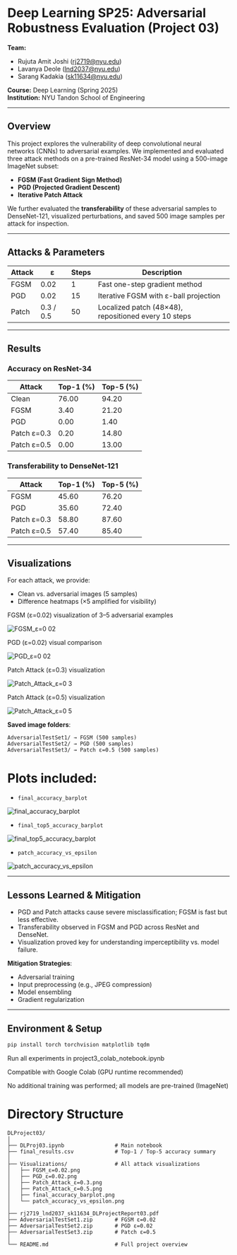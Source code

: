 # Deep Learning SP25: Adversarial Robustness Evaluation (Project 03)

**Team:**  
- Rujuta Amit Joshi ([rj2719@nyu.edu](mailto:rj2719@nyu.edu))  
- Lavanya Deole ([lnd2037@nyu.edu](mailto:lnd2037@nyu.edu))  
- Sarang Kadakia ([sk11634@nyu.edu](mailto:sk@nyu.edu))  

**Course:** Deep Learning (Spring 2025)  
**Institution:** NYU Tandon School of Engineering  

---

## Overview

This project explores the vulnerability of deep convolutional neural networks (CNNs) to adversarial examples. We implemented and evaluated three attack methods on a pre-trained ResNet-34 model using a 500-image ImageNet subset:

- **FGSM (Fast Gradient Sign Method)**
- **PGD (Projected Gradient Descent)**
- **Iterative Patch Attack**

We further evaluated the **transferability** of these adversarial samples to DenseNet-121, visualized perturbations, and saved 500 image samples per attack for inspection.

---

## Attacks & Parameters

| Attack | ε | Steps | Description |
|--------|----|--------|-------------|
| FGSM   | 0.02 | 1 | Fast one-step gradient method |
| PGD    | 0.02 | 15 | Iterative FGSM with ε-ball projection |
| Patch  | 0.3 / 0.5 | 50 | Localized patch (48×48), repositioned every 10 steps |

---

## Results

### Accuracy on ResNet-34

| Attack   | Top-1 (%) | Top-5 (%) |
|----------|-----------|-----------|
| Clean    | 76.00     | 94.20     |
| FGSM     | 3.40      | 21.20     |
| PGD      | 0.00      | 1.40      |
| Patch ε=0.3 | 0.20  | 14.80     |
| Patch ε=0.5 | 0.00  | 13.00     |

### Transferability to DenseNet-121

| Attack   | Top-1 (%) | Top-5 (%) |
|----------|-----------|-----------|
| FGSM     | 45.60     | 76.20     |
| PGD      | 35.60     | 72.40     |
| Patch ε=0.3 | 58.80  | 87.60     |
| Patch ε=0.5 | 57.40  | 85.40     |

---

## Visualizations

For each attack, we provide:
- Clean vs. adversarial images (5 samples)
- Difference heatmaps (×5 amplified for visibility)

FGSM (ε=0.02) visualization of 3–5 adversarial examples

![FGSM_ε=0 02](https://github.com/user-attachments/assets/b1915c3f-2116-4fa7-ad6a-ab850ac1373c)

PGD (ε=0.02) visual comparison

![PGD_ε=0 02](https://github.com/user-attachments/assets/1dd58a1f-47ff-43a7-800f-0f92302baa76)

Patch Attack (ε=0.3) visualization

![Patch_Attack_ε=0 3](https://github.com/user-attachments/assets/531acf96-4310-4526-96f3-816a8ba9a410)

Patch Attack (ε=0.5) visualization

![Patch_Attack_ε=0 5](https://github.com/user-attachments/assets/b5096589-2b56-4a75-8da5-c06a330a882b)


**Saved image folders**:

```
AdversarialTestSet1/ → FGSM (500 samples)
AdversarialTestSet2/ → PGD (500 samples)
AdversarialTestSet3/ → Patch ε=0.5 (500 samples)
```


# Plots included:

- `final_accuracy_barplot`

![final_accuracy_barplot](https://github.com/user-attachments/assets/2df59ec9-64bc-44d3-a732-ed0d021e0c4b)


- `final_top5_accuracy_barplot`

![final_top5_accuracy_barplot](https://github.com/user-attachments/assets/433a4872-8acf-4f4c-92f8-b753149d3ea4)


- `patch_accuracy_vs_epsilon`

![patch_accuracy_vs_epsilon](https://github.com/user-attachments/assets/cd3e6899-e1e6-4ab9-b989-39b534160dd6)


---

## Lessons Learned & Mitigation

- PGD and Patch attacks cause severe misclassification; FGSM is fast but less effective.
- Transferability observed in FGSM and PGD across ResNet and DenseNet.
- Visualization proved key for understanding imperceptibility vs. model failure.

**Mitigation Strategies**:
- Adversarial training
- Input preprocessing (e.g., JPEG compression)
- Model ensembling
- Gradient regularization

---

## Environment & Setup

```bash
pip install torch torchvision matplotlib tqdm
```

Run all experiments in project3_colab_notebook.ipynb

Compatible with Google Colab (GPU runtime recommended)

No additional training was performed; all models are pre-trained (ImageNet)


# Directory Structure
```
DLProject03/
│
├── DLProj03.ipynb                # Main notebook
├── final_results.csv             # Top-1 / Top-5 accuracy summary
│
├── Visualizations/               # All attack visualizations
│   ├── FGSM_ε=0.02.png
│   ├── PGD_ε=0.02.png
│   ├── Patch_Attack_ε=0.3.png
│   ├── Patch_Attack_ε=0.5.png
│   ├── final_accuracy_barplot.png
│   └── patch_accuracy_vs_epsilon.png
│
├── rj2719_lnd2037_sk11634_DLProjectReport03.pdf
├── AdversarialTestSet1.zip       # FGSM ε=0.02
├── AdversarialTestSet2.zip       # PGD ε=0.02
├── AdversarialTestSet3.zip       # Patch ε=0.5
│
└── README.md                     # Full project overview
```
